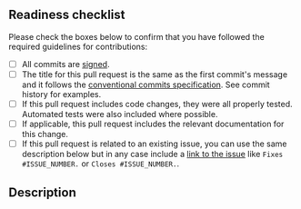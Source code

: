 <!-- prettier-ignore-start -->
<!-- markdownlint-disable-next-line MD041 -->
## Readiness checklist
<!-- prettier-ignore-end -->

Please check the boxes below to confirm that you have followed the
required guidelines for contributions:

- [ ] All commits are [signed](https://docs.github.com/en/authentication/managing-commit-signature-verification).
- [ ] The title for this pull request is the same as the first commit's message and it follows the [conventional commits specification](https://www.conventionalcommits.org). See commit history for examples.
- [ ] If this pull request includes code changes, they were all properly tested. Automated tests were also included where possible.
- [ ] If applicable, this pull request includes the relevant documentation for this change.
- [ ] If this pull request is related to an existing issue, you can use the same description below but in any case include a [link to the issue](https://docs.github.com/en/issues/tracking-your-work-with-issues/using-issues/linking-a-pull-request-to-an-issue) like `Fixes #ISSUE_NUMBER.` or `Closes #ISSUE_NUMBER.`.

<!-- prettier-ignore-start -->
<!-- markdownlint-disable-next-line MD041 -->
## Description
<!-- prettier-ignore-end -->
